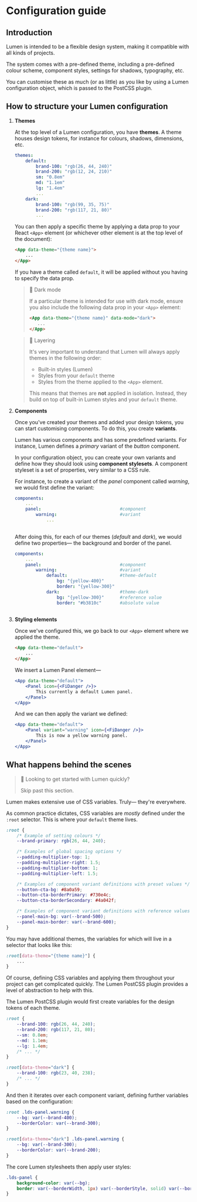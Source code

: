 # Configuration guide

## Introduction
Lumen is intended to be a flexible design system, making it compatible with all kinds of projects.

The system comes with a pre-defined theme, including a pre-defined colour scheme, component styles, settings for shadows, typography, etc.

You can customise these as much (or as little) as you like by using a Lumen configuration object, which is passed to the PostCSS plugin.

## How to structure your Lumen configuration

1. **Themes**  

    At the top level of a Lumen configuration, you have **themes**. A theme houses design tokens, for instance for colours, shadows, dimensions, etc.  

    ```yaml
    themes:
        default:
            brand-100: "rgb(26, 44, 240)"
            brand-200: "rgb(12, 24, 210)"
            sm: "0.8em"
            md: "1.1em"
            lg: "1.4em"
            ...
        dark:
            brand-100: "rgb(99, 35, 75)"
            brand-200: "rgb(117, 21, 80)"
            ...

    ```  
    You can then apply a specific theme by applying a data prop to your React ```<App>``` element (or whichever other element is at the top level of the document):  
    ```html
    <App data-theme="{theme name}">
        ...
    </App>
    ```

    If you have a theme called ```default```, it will be applied without you having to specify the data prop.

    > 🚧 Dark mode
    > 
    > If a particular theme is intended for use with dark mode, ensure you also include the following data prop in your ```<App>``` element:
    > ```html
    > <App data-theme="{theme name}" data-mode="dark">
    >    ...
    > </App>
    > ```

    > 🚧 Layering
    > 
    > It's very important to understand that Lumen will always apply themes in the following order:
    > - Built-in styles (Lumen)
    > - Styles from your ```default``` theme
    > - Styles from the theme applied to the ```<App>``` element.
    > 
    > This means that themes are **not** applied in isolation. Instead, they build on top of built-in Lumen styles and your ```default``` theme. 


2. **Components** 

    Once you've created your themes and added your design tokens, you can start customising components. To do this, you create **variants**.
    
    Lumen has various components and has some predefined variants. For instance, Lumen defines a *primary* variant of the *button* component.

    In your configuration object, you can create your own variants and define how they should look using **component stylesets**. A component styleset is a set of properties, very similar to a CSS rule.

    For instance, to create a variant of the *panel* component called *warning*, we would first define the variant:

    ```yaml
    components:
        ...
        panel:                              #component
            warning:                        #variant
                ...
                
    ```

    After doing this, for each of our themes (*default* and *dark*), we would define two properties— the background and border of the panel.
    ```yaml
    components:
        ...
        panel:                              #component
            warning:                        #variant
                default:                    #theme-default
                    bg: "{yellow-400}"
                    border: "{yellow-300}"
                dark:                       #theme-dark
                    bg: "{yellow-300}"      #reference value
                    border: "#b3810c"       #absolute value
                
    ```

3. **Styling elements**  

    Once we've configured this, we go back to our ```<App>``` element where we applied the theme.

    ```html
    <App data-theme="default">
        ...
    </App>
    ```

    We insert a Lumen Panel element—

    ```jsx
    <App data-theme="default">
        <Panel icon={<FiDanger />}>
            This currently a default Lumen panel.
        </Panel>
    </App>
    ```

    And we can then apply the variant we defined:
    ```jsx
    <App data-theme="default">
        <Panel variant="warning" icon={<FiDanger />}>
            This is now a yellow warning panel.
        </Panel>
    </App>
    ```

## What happens behind the scenes
> 📘 Looking to get started with Lumen quickly?
> 
> Skip past this section.

Lumen makes extensive use of CSS variables. Truly— they're everywhere.

As common practice dictates, CSS variables are *mostly* defined under the ```:root``` selector. This is where your ```default``` theme lives.


```css
:root {
    /* Example of setting colours */
    --brand-primary: rgb(26, 44, 240);

    /* Examples of global spacing options */
    --padding-multiplier-top: 1;
    --padding-multiplier-right: 1.5;
    --padding-multiplier-bottom: 1;
    --padding-multiplier-left: 1.5;

    /* Examples of component variant definitions with preset values */
    --button-cta-bg: #8a0a59;
    --button-cta-borderPrimary: #730e4c;
    --button-cta-borderSecondary: #4a042f;

    /* Examples of component variant definitions with reference values */
    --panel-main-bg: var(--brand-500);
    --panel-main-border: var(--brand-600);
}
```

You may have additional themes, the variables for which will live in a selector that looks like this:

```css
:root[data-theme="{theme name}"] {
    ...
}
```

Of course, defining CSS variables and applying them throughout your project can get complicated quickly. The Lumen PostCSS plugin provides a level of abstraction to help with this.

The Lumen PostCSS plugin would first create variables for the design tokens of each theme. 

```css
:root {
    --brand-100: rgb(26, 44, 240);
    --brand-200: rgb(117, 21, 80);
    --sm: 0.8em;
    --md: 1.1em;
    --lg: 1.4em;
    /* ... */
}

:root[data-theme="dark"] {
    --brand-100: rgb(23, 40, 238);
    /* ... */
}
```
And then it iterates over each component variant, defining further variables based on the configuration:

```css
:root .lds-panel.warning {
    --bg: var(--brand-400);
    --borderColor: var(--brand-300);
}

:root[data-theme="dark"] .lds-panel.warning {
    --bg: var(--brand-300);
    --borderColor: var(--brand-200);
}
```

The core Lumen stylesheets then apply user styles:

```css
.lds-panel {
    background-color: var(--bg);
    border: var(--borderWidth, 1px) var(--borderStyle, solid) var(--borderColor);
}
```